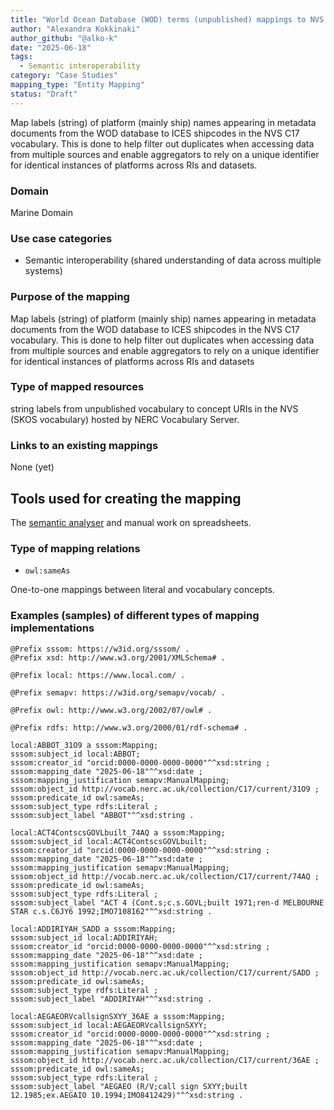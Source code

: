 ```yaml
---
title: "World Ocean Database (WOD) terms (unpublished) mappings to NVS Case Study"
author: "Alexandra Kokkinaki"
author_github: "@alko-k"
date: "2025-06-18"
tags:
  - Semantic interoperability
category: "Case Studies"
mapping_type: "Entity Mapping"
status: "Draft"
---
```

  
Map labels (string) of platform (mainly ship) names appearing in metadata documents from the WOD database to ICES shipcodes in the NVS C17 vocabulary. This is done to help filter out duplicates when accessing data from multiple sources and enable aggregators to rely on a unique identifier for identical instances of platforms across RIs and datasets.

### Domain
Marine Domain

### Use case categories
* Semantic interoperability (shared understanding of data across multiple systems)

### Purpose of the mapping
Map labels (string) of platform (mainly ship) names appearing in metadata documents from the WOD database to ICES shipcodes in the NVS C17 vocabulary. This is done to help filter out duplicates when accessing data from multiple sources and enable aggregators to rely on a unique identifier for identical instances of platforms across RIs and datasets

### Type of mapped resources
string labels from unpublished vocabulary to concept URIs in the NVS (SKOS vocabulary) hosted by NERC Vocabulary Server.

### Links to an existing mappings
None (yet)

## Tools used for creating the mapping

The [semantic analyser](https://semantics.bodc.ac.uk/) and manual work on spreadsheets.

### Type of mapping relations

- `owl:sameAs`

One-to-one mappings between literal and vocabulary concepts.

### Examples (samples) of different types of mapping implementations

```
@Prefix sssom: https://w3id.org/sssom/ .
@Prefix xsd: http://www.w3.org/2001/XMLSchema# .

@Prefix local: https://www.local.com/ .

@Prefix semapv: https://w3id.org/semapv/vocab/ .

@Prefix owl: http://www.w3.org/2002/07/owl# .

@Prefix rdfs: http://www.w3.org/2000/01/rdf-schema# .

local:ABBOT_31O9 a sssom:Mapping;
sssom:subject_id local:ABBOT;
sssom:creator_id "orcid:0000-0000-0000-0000"^^xsd:string ;
sssom:mapping_date "2025-06-18"^^xsd:date ;
sssom:mapping_justification semapv:ManualMapping;
sssom:object_id http://vocab.nerc.ac.uk/collection/C17/current/31O9 ;
sssom:predicate_id owl:sameAs;
sssom:subject_type rdfs:Literal ;
sssom:subject_label "ABBOT"^^xsd:string .

local:ACT4ContscsGOVLbuilt_74AQ a sssom:Mapping;
sssom:subject_id local:ACT4ContscsGOVLbuilt;
sssom:creator_id "orcid:0000-0000-0000-0000"^^xsd:string ;
sssom:mapping_date "2025-06-18"^^xsd:date ;
sssom:mapping_justification semapv:ManualMapping;
sssom:object_id http://vocab.nerc.ac.uk/collection/C17/current/74AQ ;
sssom:predicate_id owl:sameAs;
sssom:subject_type rdfs:Literal ;
sssom:subject_label "ACT 4 (Cont.s;c.s.GOVL;built 1971;ren-d MELBOURNE STAR c.s.C6JY6 1992;IMO7108162"^^xsd:string .

local:ADDIRIYAH_SADD a sssom:Mapping;
sssom:subject_id local:ADDIRIYAH;
sssom:creator_id "orcid:0000-0000-0000-0000"^^xsd:string ;
sssom:mapping_date "2025-06-18"^^xsd:date ;
sssom:mapping_justification semapv:ManualMapping;
sssom:object_id http://vocab.nerc.ac.uk/collection/C17/current/SADD ;
sssom:predicate_id owl:sameAs;
sssom:subject_type rdfs:Literal ;
sssom:subject_label "ADDIRIYAH"^^xsd:string .

local:AEGAEORVcallsignSXYY_36AE a sssom:Mapping;
sssom:subject_id local:AEGAEORVcallsignSXYY;
sssom:creator_id "orcid:0000-0000-0000-0000"^^xsd:string ;
sssom:mapping_date "2025-06-18"^^xsd:date ;
sssom:mapping_justification semapv:ManualMapping;
sssom:object_id http://vocab.nerc.ac.uk/collection/C17/current/36AE ;
sssom:predicate_id owl:sameAs;
sssom:subject_type rdfs:Literal ;
sssom:subject_label "AEGAEO (R/V;call sign SXYY;built 12.1985;ex.AEGAIO 10.1994;IMO8412429)"^^xsd:string .
```
